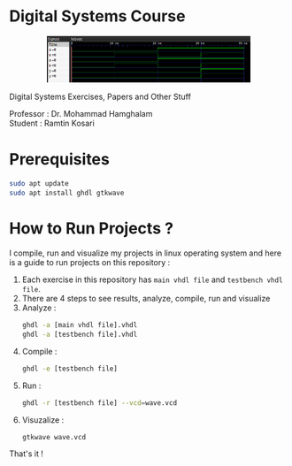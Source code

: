 # Digital Systems Course
<p align="center">
  <img src="./Assets/1.png" alt="" width="73%"/>
</p>
Digital Systems Exercises, Papers and Other Stuff

Professor : Dr. Mohammad Hamghalam   
Student : Ramtin Kosari   

# Prerequisites
```bash
sudo apt update
sudo apt install ghdl gtkwave
```

# How to Run Projects ?
I compile, run and visualize my projects in linux operating system and here is a guide to run projects on this repository :
1. Each exercise in this repository has ```main vhdl file``` and ```testbench vhdl file```.
2. There are 4 steps to see results, analyze, compile, run and visualize
3. Analyze :
    ```bash
    ghdl -a [main vhdl file].vhdl
    ghdl -a [testbench file].vhdl
    ```
5. Compile :
    ```bash
    ghdl -e [testbench file]
    ```
6. Run :
    ```bash
    ghdl -r [testbench file] --vcd=wave.vcd
    ```
8. Visuzalize :
   ```bash
   gtkwave wave.vcd
   ```
That's it !
